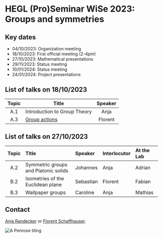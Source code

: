 # HEGL (Pro)Seminar WiSe 2023: Groups and symmetries

## Key dates

- 04/10/2023: Organization meeting
- 18/10/2023: First official meeting (2-4pm)
- 27/10/2023: Mathematical presentations
- 29/11/2023: Status meeting
- 10/01/2024: Status meeting
- 24/01/2024: Project presentations

## List of talks on 18/10/2023

| Topic | Title | Speaker |
| :-: | --- | :-: |
| A.1   | Introduction to Group Theory | Anja |
| A.3   | [Group actions](https://matematiflo.github.io/HEGL/WiSe_2023_2024/GroupActions.pdf) | Florent |

## List of talks on 27/10/2023

| Topic | Title | Speaker | Interlocutor | At the Lab |
| :-: | :-- | :-- | :-- | :-- |
| A.2 | Symmetric groups and Platonic solids | Johannes | Anja | Adrian |
| B.2 | Isometries of the Euclidean plane | Sebastian | Florent | Fabian |
| B.3 | Wallpaper groups | Caroline | Anja | Mathias |

## Contact

[Anja Randecker](https://www.mathi.uni-heidelberg.de/~arandecker/) or [Florent Schaffhauser](https://matematiflo.github.io).

![[A Penrose tiling](https://en.wikipedia.org/wiki/Penrose_tiling)](penrose.png)

